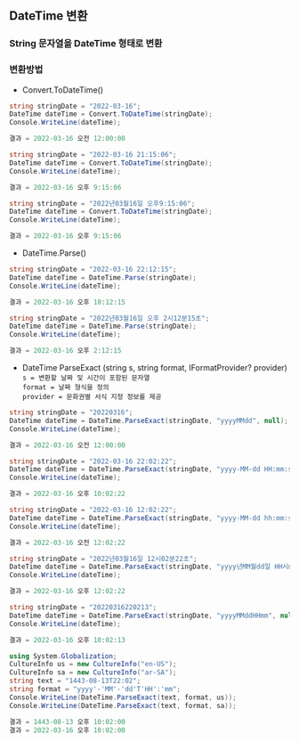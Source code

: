 ## DateTime 변환

### String 문자열을 DateTime 형태로 변환

### 변환방법

- Convert.ToDateTime()

```csharp
string stringDate = "2022-03-16";
DateTime dateTime = Convert.ToDateTime(stringDate);
Console.WriteLine(dateTime);

결과 = 2022-03-16 오전 12:00:00
```

```csharp
string stringDate = "2022-03-16 21:15:06";
DateTime dateTime = Convert.ToDateTime(stringDate);
Console.WriteLine(dateTime);

결과 = 2022-03-16 오후 9:15:06
```

```csharp
string stringDate = "2022년03월16일 오후9:15:06";
DateTime dateTime = Convert.ToDateTime(stringDate);
Console.WriteLine(dateTime);

결과 = 2022-03-16 오후 9:15:06
```

- DateTime.Parse()

```csharp
string stringDate = "2022-03-16 22:12:15";
DateTime dateTime = DateTime.Parse(stringDate);
Console.WriteLine(dateTime);

결과 = 2022-03-16 오후 10:12:15
```

```csharp
string stringDate = "2022년03월16일 오후 2시12분15초";
DateTime dateTime = DateTime.Parse(stringDate);
Console.WriteLine(dateTime);

결과 = 2022-03-16 오후 2:12:15
```

- DateTime ParseExact (string s, string format, IFormatProvider? provider) <br />
`s = 변환할 날짜 및 시간이 포함된 문자열` <br />
`format = 날짜 형식을 정의` <br />
`provider = 문화권별 서식 지정 정보를 제공` <br />



```csharp
string stringDate = "20220316";
DateTime dateTime = DateTime.ParseExact(stringDate, "yyyyMMdd", null);
Console.WriteLine(dateTime);

결과 = 2022-03-16 오전 12:00:00
```

```csharp
string stringDate = "2022-03-16 22:02:22";
DateTime dateTime = DateTime.ParseExact(stringDate, "yyyy-MM-dd HH:mm:ss", null);
Console.WriteLine(dateTime); 

결과 = 2022-03-16 오후 10:02:22
```

```csharp
string stringDate = "2022-03-16 12:02:22";
DateTime dateTime = DateTime.ParseExact(stringDate, "yyyy-MM-dd hh:mm:ss", null);
Console.WriteLine(dateTime);

결과 = 2022-03-16 오전 12:02:22
```

```csharp
string stringDate = "2022년03월16일 12시02분22초";
DateTime dateTime = DateTime.ParseExact(stringDate, "yyyy년MM월dd일 HH시mm분ss초", null);
Console.WriteLine(dateTime);

결과 = 2022-03-16 오후 12:02:22
```

```csharp
string stringDate = "20220316220213";
DateTime dateTime = DateTime.ParseExact(stringDate, "yyyyMMddHHmm", null);
Console.WriteLine(dateTime);

결과 = 2022-03-16 오후 10:02:13
```

```csharp
using System.Globalization;
CultureInfo us = new CultureInfo("en-US");
CultureInfo sa = new CultureInfo("ar-SA");
string text = "1443-08-13T22:02";
string format = "yyyy'-'MM'-'dd'T'HH':'mm";
Console.WriteLine(DateTime.ParseExact(text, format, us));
Console.WriteLine(DateTime.ParseExact(text, format, sa));

결과 = 1443-08-13 오후 10:02:00
결과 = 2022-03-16 오후 10:02:00
```



